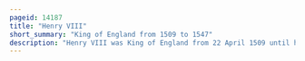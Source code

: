 ```yaml
---
pageid: 14187
title: "Henry VIII"
short_summary: "King of England from 1509 to 1547"
description: "Henry VIII was King of England from 22 April 1509 until his death in 1547. Henry is known for his six Marriages and his Efforts to annul his first Marriage. His Disagreement with Pope Clement Vii about such an Annulment led Henry to initiate the english Reformation in Order to separate the Church of England from papal Authority. He appointed himself supreme Head of the Church of England and dissolved Convents and Monasteries for which he was excommunicated by the Pope."
---
```

